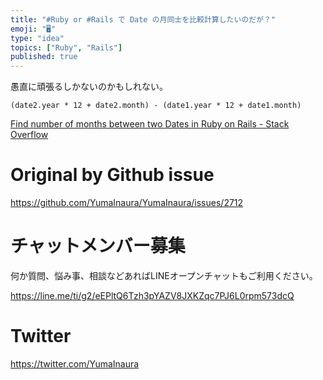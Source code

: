 ```yaml
---
title: "#Ruby or #Rails で Date の月同士を比較計算したいのだが？"
emoji: "🖥"
type: "idea"
topics: ["Ruby", "Rails"]
published: true
---
```


愚直に頑張るしかないのかもしれない。

```
(date2.year * 12 + date2.month) - (date1.year * 12 + date1.month)
```

[Find number of months between two Dates in Ruby on Rails - Stack Overflow](https://stackoverflow.com/questions/9428605/find-number-of-months-between-two-dates-in-ruby-on-rails)


# Original by Github issue

https://github.com/YumaInaura/YumaInaura/issues/2712








<!-- Update From Qiita API -->

# チャットメンバー募集


何か質問、悩み事、相談などあればLINEオープンチャットもご利用ください。

https://line.me/ti/g2/eEPltQ6Tzh3pYAZV8JXKZqc7PJ6L0rpm573dcQ





# Twitter


https://twitter.com/YumaInaura


<!-- Update From Qiita API -->


